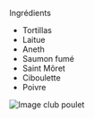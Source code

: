 Ingrédients
- Tortillas
- Laitue
- Aneth
- Saumon fumé
- Saint Môret
- Ciboulette
- Poivre

![Image club poulet](https://i-reg.unimedias.fr/sites/art-de-vivre/files/styles/recipe/public/club-sandwich-poulet_istock.jpg?auto=compress%2Cformat&crop=faces%2Cedges&cs=srgb&fit=crop&h=500&w=393)